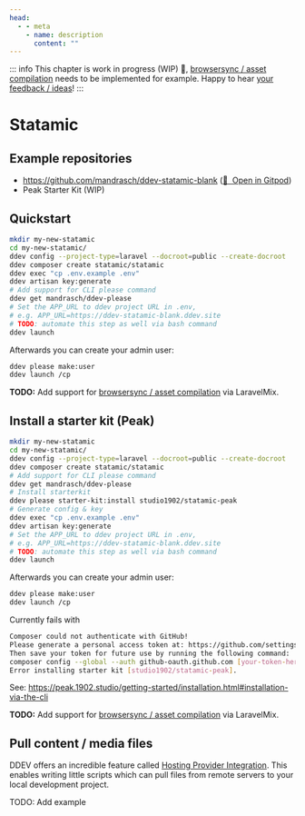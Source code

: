 ```yaml
---
head:
  - - meta
    - name: description
      content: ""
---
```


::: info
This chapter is work in progress (WIP) 🚧, [browsersync / asset compilation](https://github.com/tyler36/ddev-browsersync#laravel-mix-example) needs to be implemented for example. Happy to hear [your feedback / ideas](https://github.com/mandrasch/my-ddev-lab/issues)!
:::

# Statamic

## Example repositories

- https://github.com/mandrasch/ddev-statamic-blank ([🚀&nbsp; Open in Gitpod](https://gitpod.io/#https://github.com/mandrasch/ddev-statamic-blank/))
- Peak Starter Kit (WIP)

## Quickstart

```bash
mkdir my-new-statamic
cd my-new-statamic/
ddev config --project-type=laravel --docroot=public --create-docroot
ddev composer create statamic/statamic
ddev exec "cp .env.example .env"
ddev artisan key:generate
# Add support for CLI please command
ddev get mandrasch/ddev-please
# Set the APP_URL to ddev project URL in .env,
# e.g. APP_URL=https://ddev-statamic-blank.ddev.site
# TODO: automate this step as well via bash command
ddev launch
```

Afterwards you can create your admin user:

```bash
ddev please make:user
ddev launch /cp
```

**TODO:** Add support for [browsersync / asset compilation](https://github.com/tyler36/ddev-browsersync#laravel-mix-example) via LaravelMix.

## Install a starter kit (Peak)

```bash
mkdir my-new-statamic
cd my-new-statamic/
ddev config --project-type=laravel --docroot=public --create-docroot
ddev composer create statamic/statamic
# Add support for CLI please command
ddev get mandrasch/ddev-please
# Install starterkit 
ddev please starter-kit:install studio1902/statamic-peak
# Generate config & key
ddev exec "cp .env.example .env"
ddev artisan key:generate
# Set the APP_URL to ddev project URL in .env,
# e.g. APP_URL=https://ddev-statamic-blank.ddev.site
# TODO: automate this step as well via bash command
ddev launch
```

Afterwards you can create your admin user:

```bash
ddev please make:user
ddev launch /cp
```

Currently fails with

```bash
Composer could not authenticate with GitHub!
Please generate a personal access token at: https://github.com/settings/tokens/new
Then save your token for future use by running the following command:
composer config --global --auth github-oauth.github.com [your-token-here]
Error installing starter kit [studio1902/statamic-peak].
```

See: https://peak.1902.studio/getting-started/installation.html#installation-via-the-cli

**TODO:** Add support for [browsersync / asset compilation](https://github.com/tyler36/ddev-browsersync#laravel-mix-example) via LaravelMix.


## Pull content / media files

DDEV offers an incredible feature called [Hosting Provider Integration](https://ddev.readthedocs.io/en/stable/users/providers/provider-introduction/). This enables writing little scripts which can pull files from remote servers to your local development project.

TODO: Add example
